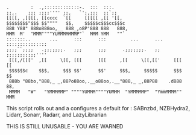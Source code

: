 ```
.        :  .,:::::::::::::-.  :::  :::.
;;,.    ;;; ;;;;'''' ;;,   `';,;;;  ;;`;;
[[[[, ,[[[[, [[cccc  `[[     [[[[[ ,[[ '[[,
$$$$$$$$"$$$ $$""""   $$,    $$$$$c$$$cc$$$c
888 Y88" 888o888oo,__ 888_,o8P'888 888   888,
MMM  M'  "MMM""""YUMMMMMMMP"`  MMM YMM   ""`
:::::::..       ...      :::      :::         ...      ...    :::::::::::::::
;;;;``;;;;   .;;;;;;;.   ;;;      ;;;      .;;;;;;;.   ;;     ;;;;;;;;;;;''''
 [[[,/[[['  ,[[     \[[, [[[      [[[     ,[[     \[[,[['     [[[     [[
 $$$$$$c    $$$,     $$$ $$'      $$'     $$$,     $$$$$      $$$     $$
 888b "88bo,"888,_ _,88Po88oo,.__o88oo,.__"888,_ _,88P88    .d888     88,
 MMMM   "W"   "YMMMMMP" """"YUMMM""""YUMMM  "YMMMMMP"  "YmmMMMM""     MMM

```


This script rolls out and a configures a default for : SABnzbd, NZBHydra2, Lidarr, Sonarr, Radarr, and LazyLibrarian

THIS IS STILL UNUSABLE - YOU ARE WARNED
